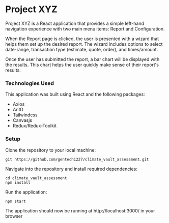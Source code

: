 # Project XYZ

Project XYZ is a React application that provides a simple left-hand navigation experience with two main menu items: Report and Configuration.

When the Report page is clicked, the user is presented with a wizard that helps them set up the desired report. The wizard includes options to select date-range, transaction type (estimate, quote, order), and times/amount.

Once the user has submitted the report, a bar chart will be displayed with the results. This chart helps the user quickly make sense of their report's results.

### Technologies Used

This application was built using React and the following packages:

- Axios
- AntD
- Tailwindcss
- Canvasjs
- Redux/Redux-Toolkit

### Setup

Clone the repository to your local machine:

```
git https://github.com/gentech1227/climate_vault_assessment.git
```

Navigate into the repository and install required dependencies:

```
cd climate_vault_assessment
npm install
```

Run the application:

```
npm start
```

The application should now be running at http://localhost:3000/ in your browser
